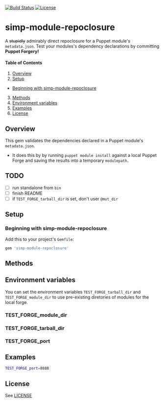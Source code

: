 [![Build Status](https://secure.travis-ci.org/simp/rubygem-simp-module-repoclosure.svg?branch=master)](https://travis-ci.org/simp/rubygem-simp-module-repoclosure)
[![License](http://img.shields.io/:license-apache-blue.svg)](http://www.apache.org/licenses/LICENSE-2.0.html)
# simp-module-repoclosure

A ~~stupidly~~ admirably direct repoclosure for a Puppet module's `metadata.json`.  Test your modules's dependency declarations by committing **Puppet Forgery!**

#### Table of Contents
1. [Overview](#overview)
2. [Setup](#setup)
* [Beginning with simp-module-repoclosure](#beginning-with-simp-module-repoclosure)
3. [Methods](#methods)
4. [Environment variables](#environment-variables)
5. [Examples](#examples)
6. [License](#license)

## Overview

This gem validates the dependencies declared in a Puppet module's `metadata.json`.
  * It does this by by running `puppet module install` against a local Puppet Forge and saving the results into a temporary `modulepath`.

## TODO
- [ ] run standalone from `bin`
- [ ] finish README
- [ ] if `TEST_FORGE_tarball_dir` is set, don't user `@mut_dir`

## Setup

### Beginning with simp-module-repoclosure

Add this to your project's `Gemfile`:

```ruby
gem 'simp-module-repoclosure'
```

## Methods



## Environment variables
You can set the environment variables `TEST_FORGE_tarball_dir` and
`TEST_FORGE_module_dir` to use pre-existing diretories of modules
for the local forge.

### TEST_FORGE_module_dir

### TEST_FORGE_tarball_dir

### TEST_FORGE_port





## Examples
```bash
TEST_FORGE_port=8888
```


## License
See [LICENSE](LICENSE)
